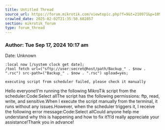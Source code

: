 ```yaml
---
title: Untitled Thread
source_url: https://forum.mikrotik.com/viewtopic.php?f=9&t=210971&p=1097664#p1097664
crawled_date: 2025-02-02T21:35:50.602857
section: mikrotik_forum
type: forum_thread
---
```


### Author: Tue Sep 17, 2024 10:17 am
Date: Unknown

```
:local now [/system clock get date];
/tool fetch url=("sftp://user:secret@host/path/Backup_" . $now . ".rsc") src-path=("Backup_" . $now . ".rsc") upload=yes;
```

```
executing script from scheduler failed, please check it manually
```

Hello everyone!I’m running the following MikroTik script from the scheduler:Code:Select allThe script has the following permissions: ftp, read, write, and sensitive.When I execute the script manually from the terminal, it runs without any issues.However, when the scheduler triggers it, I receive the following error message:Code:Select allCould anyone help me understand why this is happening and how to fix it?I’d really appreciate your assistance!Thank you in advance!

